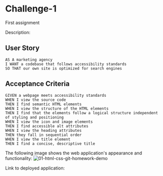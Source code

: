 # Challenge-1
First assignment

Description:
## User Story

```
AS A marketing agency
I WANT a codebase that follows accessibility standards
SO THAT our own site is optimized for search engines
```

## Acceptance Criteria

```
GIVEN a webpage meets accessibility standards
WHEN I view the source code
THEN I find semantic HTML elements
WHEN I view the structure of the HTML elements
THEN I find that the elements follow a logical structure independent of styling and positioning
WHEN I view the icon and image elements
THEN I find accessible alt attributes
WHEN I view the heading attributes
THEN they fall in sequential order
WHEN I view the title element
THEN I find a concise, descriptive title
```

The following image shows the web application's appearance and functionality:
![01-html-css-git-homework-demo](https://github.com/CodyCCL/Challenge-1/assets/142187489/2065b83b-93ab-40f5-aaed-97eba5949a15)

Link to deployed application:

